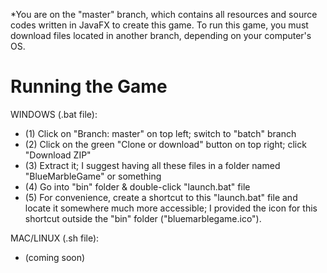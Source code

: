 *You are on the "master" branch, which contains all resources and source codes written in JavaFX to create this game. To run this game, you must download files located in another branch, depending on your computer's OS.

# Running the Game

WINDOWS (.bat file):
- (1) Click on "Branch: master" on top left; switch to "batch" branch
- (2) Click on the green "Clone or download" button on top right; click "Download ZIP"
- (3) Extract it; I suggest having all these files in a folder named "BlueMarbleGame" or something
- (4) Go into "bin" folder & double-click "launch.bat" file
- (5) For convenience, create a shortcut to this "launch.bat" file and locate it somewhere much more accessible; I provided the icon for this shortcut outside the "bin" folder ("bluemarblegame.ico").

MAC/LINUX (.sh file):
- (coming soon)
